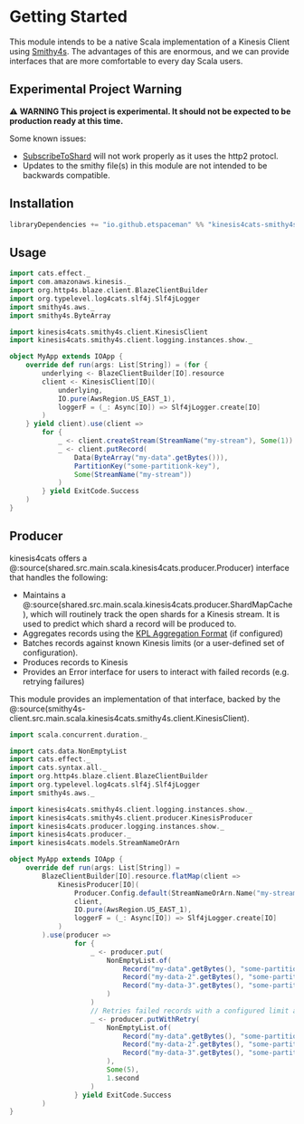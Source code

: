 # Getting Started

This module intends to be a native Scala implementation of a Kinesis Client using [Smithy4s](https://disneystreaming.github.io/smithy4s/). The advantages of this are enormous, and we can provide interfaces that are more comfortable to every day Scala users.

## Experimental Project Warning

:warning: **WARNING This project is experimental. It should not be expected to be production ready at this time.**

Some known issues:

- [SubscribeToShard](https://docs.aws.amazon.com/kinesis/latest/APIReference/API_SubscribeToShard.html) will not work properly as it uses the http2 protocl.
- Updates to the smithy file(s) in this module are not intended to be backwards compatible. 

## Installation

```scala
libraryDependencies += "io.github.etspaceman" %% "kinesis4cats-smithy4s-client" % "@VERSION@"
```

## Usage

```scala mdoc:compile-only
import cats.effect._
import com.amazonaws.kinesis._
import org.http4s.blaze.client.BlazeClientBuilder
import org.typelevel.log4cats.slf4j.Slf4jLogger
import smithy4s.aws._
import smithy4s.ByteArray

import kinesis4cats.smithy4s.client.KinesisClient
import kinesis4cats.smithy4s.client.logging.instances.show._

object MyApp extends IOApp {
    override def run(args: List[String]) = (for {
        underlying <- BlazeClientBuilder[IO].resource
        client <- KinesisClient[IO](
            underlying, 
            IO.pure(AwsRegion.US_EAST_1), 
            loggerF = (_: Async[IO]) => Slf4jLogger.create[IO]
        )
    } yield client).use(client =>
        for {
            _ <- client.createStream(StreamName("my-stream"), Some(1))
            _ <- client.putRecord(
                Data(ByteArray("my-data".getBytes())),
                PartitionKey("some-partitionk-key"),
                Some(StreamName("my-stream"))
            )
        } yield ExitCode.Success
    )
}
```

## Producer

kinesis4cats offers a @:source(shared.src.main.scala.kinesis4cats.producer.Producer) interface that handles the following:

- Maintains a @:source(shared.src.main.scala.kinesis4cats.producer.ShardMapCache), which will routinely track the open shards for a Kinesis stream. It is used to predict which shard a record will be produced to.
- Aggregates records using the [KPL Aggregation Format](https://docs.aws.amazon.com/streams/latest/dev/kinesis-kpl-concepts.html#kinesis-kpl-concepts-aggretation) (if configured)
- Batches records against known Kinesis limits (or a user-defined set of configuration).
- Produces records to Kinesis
- Provides an Error interface for users to interact with failed records (e.g. retrying failures)

This module provides an implementation of that interface, backed by the @:source(smithy4s-client.src.main.scala.kinesis4cats.smithy4s.client.KinesisClient).


```scala mdoc:compile-only
import scala.concurrent.duration._

import cats.data.NonEmptyList
import cats.effect._
import cats.syntax.all._
import org.http4s.blaze.client.BlazeClientBuilder
import org.typelevel.log4cats.slf4j.Slf4jLogger
import smithy4s.aws._

import kinesis4cats.smithy4s.client.logging.instances.show._
import kinesis4cats.smithy4s.client.producer.KinesisProducer
import kinesis4cats.producer.logging.instances.show._
import kinesis4cats.producer._
import kinesis4cats.models.StreamNameOrArn

object MyApp extends IOApp {
    override def run(args: List[String]) =
        BlazeClientBuilder[IO].resource.flatMap(client =>
            KinesisProducer[IO](
                Producer.Config.default(StreamNameOrArn.Name("my-stream")),
                client,
                IO.pure(AwsRegion.US_EAST_1),
                loggerF = (_: Async[IO]) => Slf4jLogger.create[IO]
            )
        ).use(producer =>
                for {
                    _ <- producer.put(
                        NonEmptyList.of(
                            Record("my-data".getBytes(), "some-partition-key"),
                            Record("my-data-2".getBytes(), "some-partition-key-2"),
                            Record("my-data-3".getBytes(), "some-partition-key-3"),
                        )
                    )
                    // Retries failed records with a configured limit and duration.
                    _ <- producer.putWithRetry(
                        NonEmptyList.of(
                            Record("my-data".getBytes(), "some-partition-key"),
                            Record("my-data-2".getBytes(), "some-partition-key-2"),
                            Record("my-data-3".getBytes(), "some-partition-key-3"),
                        ),
                        Some(5),
                        1.second
                    )
                } yield ExitCode.Success
        )
}
```
